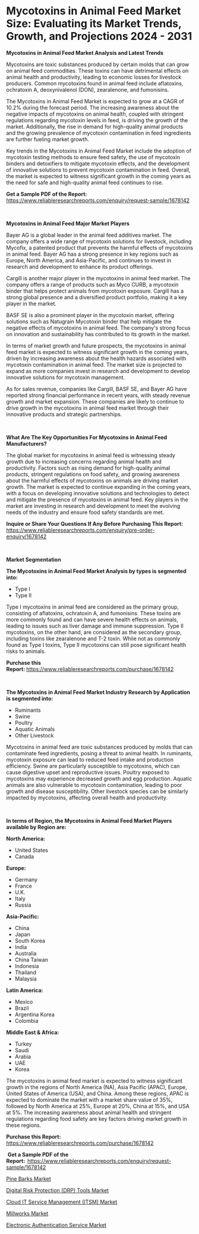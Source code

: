 <p><h1>Mycotoxins in Animal Feed Market Size: Evaluating its Market Trends, Growth, and Projections 2024 - 2031</h1></p><p><strong>Mycotoxins in Animal Feed Market Analysis and Latest Trends</strong></p>
<p><p>Mycotoxins are toxic substances produced by certain molds that can grow on animal feed commodities. These toxins can have detrimental effects on animal health and productivity, leading to economic losses for livestock producers. Common mycotoxins found in animal feed include aflatoxins, ochratoxin A, deoxynivalenol (DON), zearalenone, and fumonisins.</p><p>The Mycotoxins in Animal Feed Market is expected to grow at a CAGR of 10.2% during the forecast period. The increasing awareness about the negative impacts of mycotoxins on animal health, coupled with stringent regulations regarding mycotoxin levels in feed, is driving the growth of the market. Additionally, the rise in demand for high-quality animal products and the growing prevalence of mycotoxin contamination in feed ingredients are further fueling market growth.</p><p>Key trends in the Mycotoxins in Animal Feed Market include the adoption of mycotoxin testing methods to ensure feed safety, the use of mycotoxin binders and detoxifiers to mitigate mycotoxin effects, and the development of innovative solutions to prevent mycotoxin contamination in feed. Overall, the market is expected to witness significant growth in the coming years as the need for safe and high-quality animal feed continues to rise.</p></p>
<p><strong>Get a Sample PDF of the Report:&nbsp;</strong> <a href="https://www.reliableresearchreports.com/enquiry/request-sample/1678142">https://www.reliableresearchreports.com/enquiry/request-sample/1678142</a></p>
<p>&nbsp;</p>
<p><strong>Mycotoxins in Animal Feed Major Market Players</strong></p>
<p><p>Bayer AG is a global leader in the animal feed additives market. The company offers a wide range of mycotoxin solutions for livestock, including Mycofix, a patented product that prevents the harmful effects of mycotoxins in animal feed. Bayer AG has a strong presence in key regions such as Europe, North America, and Asia-Pacific, and continues to invest in research and development to enhance its product offerings.</p><p>Cargill is another major player in the mycotoxins in animal feed market. The company offers a range of products such as Myco CURB, a mycotoxin binder that helps protect animals from mycotoxin exposure. Cargill has a strong global presence and a diversified product portfolio, making it a key player in the market.</p><p>BASF SE is also a prominent player in the mycotoxin market, offering solutions such as Natugrain Mycotoxin binder that help mitigate the negative effects of mycotoxins in animal feed. The company's strong focus on innovation and sustainability has contributed to its growth in the market.</p><p>In terms of market growth and future prospects, the mycotoxins in animal feed market is expected to witness significant growth in the coming years, driven by increasing awareness about the health hazards associated with mycotoxin contamination in animal feed. The market size is projected to expand as more companies invest in research and development to develop innovative solutions for mycotoxin management.</p><p>As for sales revenue, companies like Cargill, BASF SE, and Bayer AG have reported strong financial performance in recent years, with steady revenue growth and market expansion. These companies are likely to continue to drive growth in the mycotoxins in animal feed market through their innovative products and strategic partnerships.</p></p>
<p>&nbsp;</p>
<p><strong>What Are The Key Opportunities For Mycotoxins in Animal Feed Manufacturers?</strong></p>
<p><p>The global market for mycotoxins in animal feed is witnessing steady growth due to increasing concerns regarding animal health and productivity. Factors such as rising demand for high-quality animal products, stringent regulations on food safety, and growing awareness about the harmful effects of mycotoxins on animals are driving market growth. The market is expected to continue expanding in the coming years, with a focus on developing innovative solutions and technologies to detect and mitigate the presence of mycotoxins in animal feed. Key players in the market are investing in research and development to meet the evolving needs of the industry and ensure food safety standards are met.</p></p>
<p><strong>Inquire or Share Your Questions If Any Before Purchasing This Report:</strong> <a href="https://www.reliableresearchreports.com/enquiry/pre-order-enquiry/1678142">https://www.reliableresearchreports.com/enquiry/pre-order-enquiry/1678142</a></p>
<p>&nbsp;</p>
<p><strong>Market Segmentation</strong></p>
<p><strong>The Mycotoxins in Animal Feed Market Analysis by types is segmented into:</strong></p>
<p><ul><li>Type I</li><li>Type II</li></ul></p>
<p><p>Type I mycotoxins in animal feed are considered as the primary group, consisting of aflatoxins, ochratoxin A, and fumonisins. These toxins are more commonly found and can have severe health effects on animals, leading to issues such as liver damage and immune suppression. Type II mycotoxins, on the other hand, are considered as the secondary group, including toxins like zearalenone and T-2 toxin. While not as commonly found as Type I toxins, Type II mycotoxins can still pose significant health risks to animals.</p></p>
<p><strong>Purchase this Report:&nbsp;</strong><a href="https://www.reliableresearchreports.com/purchase/1678142">https://www.reliableresearchreports.com/purchase/1678142</a></p>
<p>&nbsp;</p>
<p><strong>The Mycotoxins in Animal Feed Market Industry Research by Application is segmented into:</strong></p>
<p><ul><li>Ruminants</li><li>Swine</li><li>Poultry</li><li>Aquatic Animals</li><li>Other Livestock</li></ul></p>
<p><p>Mycotoxins in animal feed are toxic substances produced by molds that can contaminate feed ingredients, posing a threat to animal health. In ruminants, mycotoxin exposure can lead to reduced feed intake and production efficiency. Swine are particularly susceptible to mycotoxins, which can cause digestive upset and reproductive issues. Poultry exposed to mycotoxins may experience decreased growth and egg production. Aquatic animals are also vulnerable to mycotoxin contamination, leading to poor growth and disease susceptibility. Other livestock species can be similarly impacted by mycotoxins, affecting overall health and productivity.</p></p>
<p>&nbsp;</p>
<p><strong>In terms of Region, the Mycotoxins in Animal Feed Market Players available by Region are:</strong></p>
<p>
    <p> <strong> North America: </strong>
        <ul>
            <li>United States</li>
            <li>Canada</li>
        </ul>
        </p> 
    <p> <strong> Europe: </strong>
        <ul>
            <li>Germany</li>
            <li>France</li>
            <li>U.K.</li>
            <li>Italy</li>
            <li>Russia</li>
        </ul>
        </p> 
    <p> <strong> Asia-Pacific: </strong>
        <ul>
            <li>China</li>
            <li>Japan</li>
            <li>South Korea</li>
            <li>India</li>
            <li>Australia</li>
            <li>China Taiwan</li>
            <li>Indonesia</li>
            <li>Thailand</li>
            <li>Malaysia</li>
        </ul>
        </p> 
    <p> <strong> Latin America: </strong>
        <ul>
            <li>Mexico</li>
            <li>Brazil</li>
            <li>Argentina Korea</li>
            <li>Colombia</li>
        </ul>
        </p> 
    <p> <strong> Middle East & Africa: </strong>
        <ul>
            <li>Turkey</li>
            <li>Saudi</li>
            <li>Arabia</li>
            <li>UAE</li>
            <li>Korea</li>
        </ul>
    </p>
    </p>
<p><p>The mycotoxins in animal feed market is expected to witness significant growth in the regions of North America (NA), Asia Pacific (APAC), Europe, United States of America (USA), and China. Among these regions, APAC is expected to dominate the market with a market share value of 35%, followed by North America at 25%, Europe at 20%, China at 15%, and USA at 5%. The increasing awareness about animal health and stringent regulations regarding food safety are key factors driving market growth in these regions.</p></p>
<p><strong>Purchase this Report: </strong><a href="https://www.reliableresearchreports.com/purchase/1678142">https://www.reliableresearchreports.com/purchase/1678142</a></p>
<p>&nbsp;<strong>Get a Sample PDF of the Report:&nbsp;&nbsp;</strong><a href="https://www.reliableresearchreports.com/enquiry/request-sample/1678142">https://www.reliableresearchreports.com/enquiry/request-sample/1678142</a></p>
<p><strong></strong></p>
<p><p><a href="https://issuu.com/reportprime-2/docs/pine-barks-market-size-2030.pptx">Pine Barks Market</a></p><p><a href="https://medium.com/@vanessachurchill767/digital-risk-protection-drp-tools-market-trends-and-market-analysis-forecasted-for-period-9462f97a6df8">Digital Risk Protection (DRP) Tools Market</a></p><p><a href="https://medium.com/@darienhoppe3434/cloud-it-service-management-itsm-market-exploring-market-share-market-trends-and-future-growth-de182e07502d">Cloud IT Service Management (ITSM) Market</a></p><p><a href="https://issuu.com/reportprime-2/docs/millworks-market-size-2030.pptx">Millworks Market</a></p><p><a href="https://medium.com/@carolynblack669/electronic-authentication-service-nbsp-market-focuses-on-market-share-size-and-projected-forecast-cdd670466135">Electronic Authentication Service Market</a></p></p>